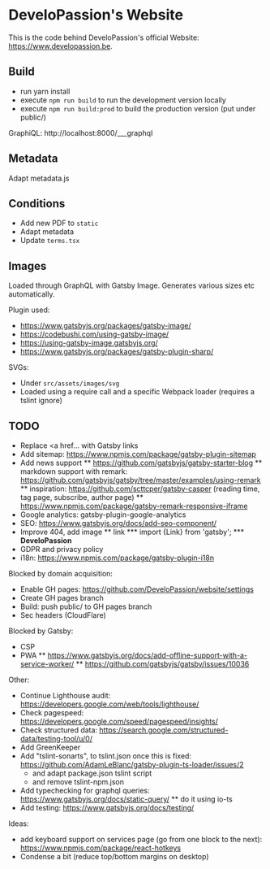 # DeveloPassion's Website

This is the code behind DeveloPassion's official Website: https://www.developassion.be.

## Build

-   run yarn install
-   execute `npm run build` to run the development version locally
-   execute `npm run build:prod` to build the production version (put under public/)

GraphiQL: http://localhost:8000/___graphql

## Metadata

Adapt metadata.js

## Conditions

-   Add new PDF to `static`
-   Adapt metadata
-   Update `terms.tsx`

## Images

Loaded through GraphQL with Gatsby Image. Generates various sizes etc automatically.

Plugin used:

-   https://www.gatsbyjs.org/packages/gatsby-image/
-   https://codebushi.com/using-gatsby-image/
-   https://using-gatsby-image.gatsbyjs.org/
-   https://www.gatsbyjs.org/packages/gatsby-plugin-sharp/

SVGs:

-   Under `src/assets/images/svg`
-   Loaded using a require call and a specific Webpack loader (requires a tslint ignore)

## TODO

-   Replace <a href... with Gatsby links
-   Add sitemap: https://www.npmjs.com/package/gatsby-plugin-sitemap
-   Add news support
    ** https://github.com/gatsbyjs/gatsby-starter-blog
    ** markdown support with remark: https://github.com/gatsbyjs/gatsby/tree/master/examples/using-remark
    \*\* inspiration: https://github.com/scttcper/gatsby-casper (reading time, tag page, subscribe, author page)
    \*\* https://www.npmjs.com/package/gatsby-remark-responsive-iframe
-   Google analytics: gatsby-plugin-google-analytics
-   SEO: https://www.gatsbyjs.org/docs/add-seo-component/
-   Improve 404, add image
    ** link \*** import {Link} from 'gatsby';
    \*\*\* <Link to="/" className="logo"><strong>DeveloPassion</strong></Link>
-   GDPR and privacy policy
-   i18n: https://www.npmjs.com/package/gatsby-plugin-i18n

Blocked by domain acquisition:

-   Enable GH pages: https://github.com/DeveloPassion/website/settings
-   Create GH pages branch
-   Build: push public/ to GH pages branch
-   Sec headers (CloudFlare)

Blocked by Gatsby:

-   CSP
-   PWA
    ** https://www.gatsbyjs.org/docs/add-offline-support-with-a-service-worker/
    ** https://github.com/gatsbyjs/gatsby/issues/10036

Other:

-   Continue Lighthouse audit: https://developers.google.com/web/tools/lighthouse/
-   Check pagespeed: https://developers.google.com/speed/pagespeed/insights/
-   Check structured data: https://search.google.com/structured-data/testing-tool/u/0/
-   Add GreenKeeper
-   Add "tslint-sonarts", to tslint.json once this is fixed: https://github.com/AdamLeBlanc/gatsby-plugin-ts-loader/issues/2
    -   and adapt package.json tslint script
    -   and remove tslint-npm.json
-   Add typechecking for graphql queries: https://www.gatsbyjs.org/docs/static-query/
    \*\* do it using io-ts
-   Add testing: https://www.gatsbyjs.org/docs/testing/

Ideas:

-   add keyboard support on services page (go from one block to the next): https://www.npmjs.com/package/react-hotkeys
-   Condense a bit (reduce top/bottom margins on desktop)
